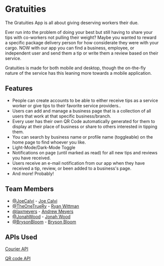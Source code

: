 
# Gratuities

The Gratuities App is all about giving deserving workers their due. 

Ever run into the problem of doing your best but still having to share your tips with co-workers not pulling their weight? Maybe you wanted to reward a specific package delivery person for how considerate they were with your cargo. NOW with our app you can find a business, employee, or independent user and send them a tip or write them a review based on their service.

Gratuities is made for both mobile and desktop, though the on-the-fly nature of the service has this leaning more towards a mobile application.





## Features

- People can create accounts to be able to either receive tips as a service worker or give tips to their favorite service providers..
- Users can add and manage a business page that is a collection of all users that work at that specific business/branch.
- Every user has their own QR Code automatically generated for them to display at their place of business or share to others interested in tipping them.
- You can search by business name or profile name (toggleable) on the home page to find whoever you like.
- Light-Mode/Dark-Mode Toggle
- Notifications on page (until marked as read) for all new tips and reviews you have received.
- Users receive an e-mail notification from our app when they have received a tip, review, or been added to a business's page.
- And more! Probably!


## Team Members

- [@JoeCalvi](https://github.com/JoeCalvi) - [Joe Calvi](https://www.linkedin.com/in/joe-calvi/)
- [@TheOneTrueRy](https://github.com/TheOneTrueRy) - [Ryan Wittman](https://www.linkedin.com/in/theonetruery/)
- [@laxmeyers](https://github.com/laxmeyers) - [Andrew Meyers](https://www.linkedin.com/in/andrew-meyers-5474ab205/)
- [@JonahWood](https://github.com/JonahWood) - [Jonah Wood](https://www.linkedin.com/in/jonah-wood-a9591b262/)
- [@BrysonBloom](https://github.com/BrysonBloom) - [Bryson Bloom](https://www.linkedin.com/in/bryson-bloom-520973262/)


## APIs Used

[Courier API](https://www.courier.com/)

[QR code API](https://goqr.me/api/)

